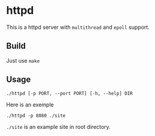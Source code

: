 # httpd

This is a httpd server with `multithread` and `epoll` support.

## Build
Just use `make`

## Usage

    ./httpd [-p PORT, --port PORT] [-h, --help] DIR

Here is an exemple
 
	./httpd -p 8080 ./site

`./site` is an example site in root directory.